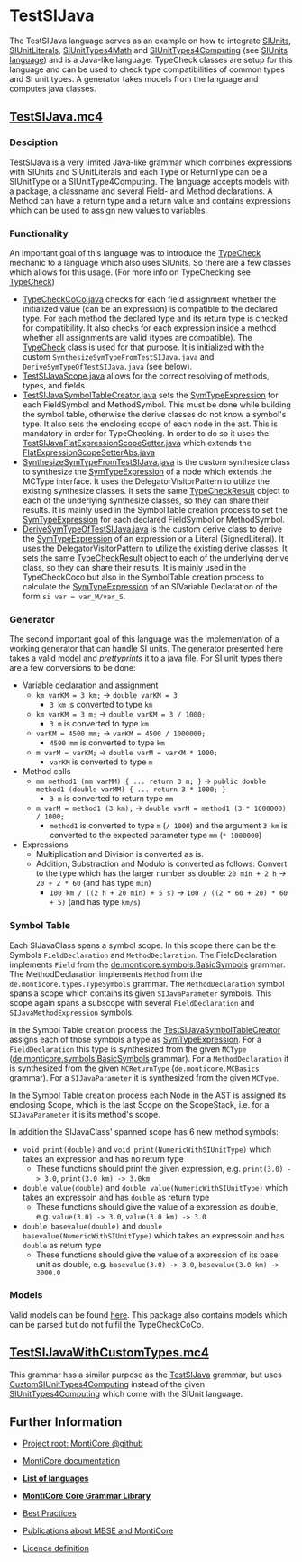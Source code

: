 <!--   
    TODO: Add generator description
-->

# TestSIJava
The TestSIJava language serves as an example on how to integrate [SIUnits][SIUnitGrammar], 
[SIUnitLiterals][SIUnitLiteralsGrammar], [SIUnitTypes4Math][SIUnitTypes4MathGrammar] and 
[SIUnitTypes4Computing][SIUnitTypes4ComputingGrammar] (see [SIUnits language][SIUnitsDoc]) 
and is a Java-like language. TypeCheck classes are setup for this language and can be used to 
check type compatibilities of common types and SI unit types. A generator takes models from
the language and computes java classes.

## [TestSIJava.mc4][TestSIJavaGrammar]
### Desciption
TestSIJava is a very limited Java-like grammar which combines expressions with SIUnits and SIUnitLiterals and each Type 
or ReturnType can be a SIUnitType or a SIUnitType4Computing. The language accepts models with a 
package, a classname and several Field- and Method declarations. A Method can have a return type and a return value and 
contains expressions which can be used to assign new values to variables.

### Functionality
An important goal of this language was to introduce the [TypeCheck][Types] mechanic to a language which also uses 
SIUnits. So there are a few classes which allows for this usage. (For more info on TypeChecking see [TypeCheck][Types])

* [TypeCheckCoCo.java][TypeCheckCoCo]
    checks for each field assignment whether the initialized value (can be an expression) is compatible to the 
    declared type. For each method the declared type and its return type is checked for compatibility.
    It also checks for each expression inside a method whether all assignments are valid (types are compatible). The 
    [TypeCheck][TypeCheck] class is used for that purpose. 
    It is initialized with the custom `SynthesizeSymTypeFromTestSIJava.java` and 
    `DeriveSymTypeOfTestSIJava.java` (see below).
* [TestSIJavaScope.java][TestSIJavaScope]
    allows for the correct resolving of methods, types, and fields.
* [TestSIJavaSymbolTableCreator.java][TestSIJavaSymbolTableCreator] 
    sets the [SymTypeExpression] for each FieldSymbol and MethodSymbol. This must be done while building the symbol table, otherwise 
    the derive classes do not know a symbol's type. It also sets the enclosing scope of each node in the ast. This is 
    mandatory in order for TypeChecking. In order to do so it uses the [TestSIJavaFlatExpressionScopeSetter.java][TestSIJavaFlatExpressionScopeSetter]
    which extends the [FlatExpressionScopeSetterAbs.java][FlatExpressionScopeSetterAbs]
* [SynthesizeSymTypeFromTestSIJava.java][SynthesizeSymTypeFromTestSIJava] 
    is the custom synthesize class to synthesize the [SymTypeExpression] of a node which extends the MCType interface. It uses the
    DelegatorVisitorPattern to utilize the existing synthesize classes. It sets the same [TypeCheckResult][TypeCheckResult] 
    object to each of the underlying synthesize classes, so they can share their results. It is mainly used in the SymbolTable
    creation process to set the [SymTypeExpression] for each declared FieldSymbol or MethodSymbol.
* [DeriveSymTypeOfTestSIJava.java][DeriveSymTypeOfTestSIJava] 
    is the custom derive class to derive the [SymTypeExpression] of an expression or a Literal (SignedLiteral). It uses the
    DelegatorVisitorPattern to utilize the existing derive classes. It sets the same [TypeCheckResult][TypeCheckResult] 
    object to each of the underlying derive class, so they can share their results. It is mainly used in the TypeCheckCoco 
    but also in the SymbolTable creation process to calculate the [SymTypeExpression] of an SIVariable Declaration of the form `si var = var_M/var_S`.

### Generator
The second important goal of this language was the implementation of a working generator that can handle SI units.
The generator presented here takes a valid model and _prettyprints_ it to a java file. For SI unit types there
are a few conversions to be done:
* Variable declaration and assignment
    * `km varKM = 3 km;` &rarr; `double varKM = 3`
        * `3 km` is converted to type `km`
    * `km varKM = 3 m;` &rarr; `double varKM = 3 / 1000;`
        * `3 m` is converted to type `km`
    * `varKM = 4500 mm;` &rarr; `varKM = 4500 / 1000000;`
        * `4500 mm` is converted to type `km`
    * `m varM = varKM;` &rarr; `double varM = varKM * 1000;`
        * `varKM` is converted to type `m`
* Method calls
    * `mm method1 (mm varMM) { ... return 3 m; }` &rarr; `public double method1 (double varMM) { ... return 3 * 1000; }`
        * `3 m` is converted to return type `mm`
    * `m varM = method1 (3 km);` &rarr; `double varM = method1 (3 * 1000000) / 1000;`
        * `method1` is converted to type `m` (`/ 1000`) and the argument `3 km` is converted to
        the expected parameter type `mm` (`* 1000000`)
* Expressions
    * Multiplication and Division is converted as is.
    * Addition, Substraction and Modulo is converted as follows: Convert to the type which has the larger number
    as double: `20 min + 2 h` &rarr; `20 + 2 * 60` (and has type `min`)
        * `100 km / ((2 h + 20 min) + 5 s)` &rarr; `100 / ((2 * 60 + 20) * 60 + 5)` (and has type `km/s`)
    
### Symbol Table
Each SIJavaClass spans a symbol scope. In this scope there can be the Symbols `FieldDeclaration` and `MethodDeclaration`.
The FieldDeclaration implements `Field` from the [de.monticore.symbols.BasicSymbols][BasicSymbolsGrammar] grammar.
The MethodDeclaration implements `Method` from the `de.monticore.types.TypeSymbols` grammar.
The `MethodDeclaration` symbol spans a scope which contains its given `SIJavaParameter` symbols. This scope again
spans a subscope with several `FieldDeclaration` and `SIJavaMethodExpression` symbols.

In the Symbol Table creation process the [TestSIJavaSymbolTableCreator][TestSIJavaSymbolTableCreator] 
assigns each of those symbols a type as [SymTypeExpression]. For a `FieldDeclaration`
this type is synthesized from the given `MCType` ([de.monticore.symbols.BasicSymbols][BasicSymbolsGrammar] grammar). 
For a `MethodDeclaration` it is synthesized from the given `MCReturnType` (`de.monticore.MCBasics` grammar).
For a `SIJavaParameter` it is synthesized from the given `MCType`.

In the Symbol Table creation process each Node in the AST is assigned its enclosing Scope, which is the last Scope 
on the ScopeStack, i.e. for a `SIJavaParameter` it is its method's scope.

In addition the SIJavaClass' spanned scope has 6 new method symbols:
* `void print(double)` and `void print(NumericWithSIUnitType)` which takes an expression and has no return type
    * These functions should print the given expression, e.g. `print(3.0) -> 3.0`, `print(3.0 km) -> 3.0km`
* `double value(double)` and `double value(NumericWithSIUnitType)` which takes an expressoin and has `double`
 as return type
    * These functions should give the value of a expression as double, 
    e.g. `value(3.0) -> 3.0`, `value(3.0 km) -> 3.0`
* `double basevalue(double)` and `double basevalue(NumericWithSIUnitType)` which takes an expressoin and has
 `double` as return type
    * These functions should give the value of a expression of its base unit as double, 
    e.g. `basevalue(3.0) -> 3.0`, `basevalue(3.0 km) -> 3000.0`

### Models
Valid models can be found [here][ValidModels].
This package also contains models which can be parsed but do not fulfil the TypeCheckCoCo.

## [TestSIJavaWithCustomTypes.mc4][TestSIJavaWithCustomTypesGrammar] 
This grammar has a similar purpose as the [TestSIJava](#testsijavamc4) grammar, but uses [CustomSIUnitTypes4Computing][CustomSIUnitTypes4ComputingGrammar] 
instead of the given [SIUnitTypes4Computing][SIUnitTypes4ComputingGrammar] 
which come with the SIUnit language.

## Further Information

* [Project root: MontiCore @github](https://github.com/MontiCore/monticore)
* [MontiCore documentation](http://www.monticore.de/)

* [**List of languages**](https://git.rwth-aachen.de/monticore/monticore/-/blob/dev/docs/Languages.md)
* [**MontiCore Core Grammar Library**](https://git.rwth-aachen.de/monticore/monticore/blob/dev/monticore-grammar/src/main/grammars/de/monticore/Grammars.md)
* [Best Practices](BestPractices.md)
* [Publications about MBSE and MontiCore](https://www.se-rwth.de/publications/)

* [Licence definition](https://github.com/MontiCore/monticore/blob/master/00.org/Licenses/LICENSE-MONTICORE-3-LEVEL.md)

<!--   
    TODO:  Die MontiCore Links sind alle noch absolut:
    TypeCheckResult
    TypeCheck
    Types
-->

[SIUnitGrammar]: ../../../../../../main/grammars/de/monticore/SIUnits.mc4
[SIUnitLiteralsGrammar]: ../../../../../../main/grammars/de/monticore/SIUnitLiterals.mc4
[SIUnitTypes4MathGrammar]: ../../../../../../main/grammars/de/monticore/SIUnitTypes4Math.mc4
[SIUnitTypes4ComputingGrammar]: ../../../../../../main/grammars/de/monticore/SIUnitTypes4Computing.mc4
[TestSIJavaGrammar]: TestSIJava.mc4
[TestSIJavaWithCustomTypesGrammar]: TestSIJavaWithCustomTypes.mc4
[CustomSIUnitTypes4ComputingGrammar]: ../../CustomSIUnitTypes4Computing.mc4
[SIUnitTypes4ComputingGrammar]: ../../../../../../main/grammars/de/monticore/SIUnitTypes4Computing.mc4
[BasicSymbolsGrammar]: https://git.rwth-aachen.de/monticore/monticore/-/blob/master/monticore-grammar/src/main/grammars/de/monticore/symbols/BasicSymbols.mc4

[TestSIJavaScope]: ../../../../../java/de/monticore/lang/testsijava/testsijava/_symboltable/TestSIJavaScope.java
[TestSIJavaSymbolTableCreator]: ../../../../../java/de/monticore/lang/testsijava/testsijava/_symboltable/TestSIJavaSymbolTableCreator.java
[TestSIJavaFlatExpressionScopeSetter]: ../../../../../java/de/monticore/lang/testsijava/testsijava/_symboltable/TestSIJavaFlatExpressionScopeSetter.java
[FlatExpressionScopeSetterAbs]: ../../../../../java/de/monticore/types/check/FlatExpressionScopeSetterAbs.java
[SynthesizeSymTypeFromTestSIJava]: ../../../../../java/de/monticore/types/check/SynthesizeSymTypeFromTestSIJava.java
[TypeCheckResult]: https://git.rwth-aachen.de/monticore/monticore/-/blob/master/monticore-grammar/src/main/java/de/monticore/types/check/TypeCheckResult.java
[DeriveSymTypeOfTestSIJava]: ../../../../../java/de/monticore/types/check/DeriveSymTypeOfTestSIJava.java
[SymTypeExpression]: https://git.rwth-aachen.de/monticore/monticore/-/blob/dev/monticore-grammar/src/main/java/de/monticore/types/check/SymTypeExpression.java

[MyClass]: ../../../../../resources/test/de/monticore/lang/testsijava/testsijava/MyClass.sijava
[ValidModels]: ../../../../../resources/test/de/monticore/lang/testsijava/testsijava

[TypeCheckCoCo]: ../../../../../java/de/monticore/lang/testsijava/testsijava/_cocos/TypeCheckCoCo.java
[TypeCheck]: https://git.rwth-aachen.de/monticore/monticore/-/blob/master/monticore-grammar/src/main/java/de/monticore/types/check/TypeCheck.java

[SIUnitsDoc]: ../../../../../../main/grammars/de/monticore/SIUnits.md
[Types]: https://git.rwth-aachen.de/monticore/monticore/-/blob/master/monticore-grammar/src/main/java/de/monticore/types/check/Types.md
